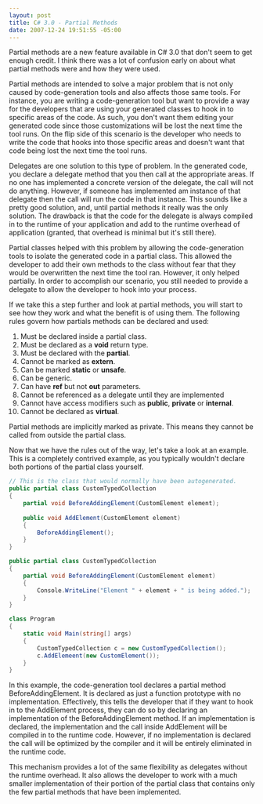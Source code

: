 ```yaml
---
layout: post
title: C# 3.0 - Partial Methods
date: 2007-12-24 19:51:55 -05:00
---
```


Partial methods are a new feature available in C# 3.0 that don't seem to get enough credit. I think there was a lot of confusion early on about what partial methods were and how they were used.

Partial methods are intended to solve a major problem that is not only caused by code-generation tools and also affects those same tools. For instance, you are writing a code-generation tool but want to provide a way for the developers that are using your generated classes to hook in to specific areas of the code. As such, you don't want them editing your generated code since those customizations will be lost the next time the tool runs. On the flip side of this scenario is the developer who needs to write the code that hooks into those specific areas and doesn't want that code being lost the next time the tool runs.

Delegates are one solution to this type of problem. In the generated code, you declare a delegate method that you then call at the appropriate areas. If no one has implemented a concrete version of the delegate, the call will not do anything. However, if someone has implemented am instance of that delegate then the call will run the code in that instance. This sounds like a pretty good solution, and, until partial methods it really was the only solution. The drawback is that the code for the delegate is always compiled in to the runtime of your application and add to the runtime overhead of application (granted, that overhead is minimal but it's still there).

Partial classes helped with this problem by allowing the code-generation tools to isolate the generated code in a partial class. This allowed the developer to add their own methods to the class without fear that they would be overwritten the next time the tool ran. However, it only helped partially. In order to accomplish our scenario, you still needed to provide a delegate to allow the developer to hook into your process.

If we take this a step further and look at partial methods, you will start to see how they work and what the benefit is of using them. The following rules govern how partials methods can be declared and used:

1.  Must be declared inside a partial class. 
2.  Must be declared as a **void** return type. 
3.  Must be declared with the **partial**. 
4.  Cannot be marked as **extern**. 
5.  Can be marked **static** or **unsafe**. 
6.  Can be generic. 
7.  Can have **ref** but not **out** parameters. 
8.  Cannot be referenced as a delegate until they are implemented 
9.  Cannot have access modifiers such as **public**, **private** or **internal**. 
10.  Cannot be declared as **virtual**.   

Partial methods are implicitly marked as private. This means they cannot be called from outside the partial class.

Now that we have the rules out of the way, let's take a look at an example. This is a completely contrived example, as you typically wouldn't declare both portions of the partial class yourself.

```csharp
// This is the class that would normally have been autogenerated.
public partial class CustomTypedCollection
{
    partial void BeforeAddingElement(CustomElement element);
 
    public void AddElement(CustomElement element)
    {
        BeforeAddingElement();
    }
}

public partial class CustomTypedCollection
{
    partial void BeforeAddingElement(CustomElement element)
    {
        Console.WriteLine("Element " + element + " is being added.");
    }
}

class Program
{
    static void Main(string[] args)
    {
        CustomTypedCollection c = new CustomTypedCollection();
        c.AddElemeent(new CustomElement());
    }
}
```

In this example, the code-generation tool declares a partial method BeforeAddingElement. It is declared as just a function prototype with no implementation. Effectively, this tells the developer that if they want to hook in to the AddElement process, they can do so by declaring an implementation of the BeforeAddingElement method. If an implementation is declared, the implementation and the call inside AddElement will be compiled in to the runtime code. However, if no implementation is declared the call will be optimized by the compiler and it will be entirely eliminated in the runtime code.

This mechanism provides a lot of the same flexibility as delegates without the runtime overhead. It also allows the developer to work with a much smaller implementation of their portion of the partial class that contains only the few partial methods that have been implemented.
